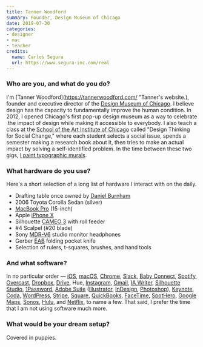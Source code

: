 ```yaml
---
title: Tanner Woodford
summary: Founder, Design Museum of Chicago
date: 2019-07-30
categories:
- designer
- mac
- teacher
credits:
  name: Carlos Segura
  url: https://www.segura-inc.com/real
---
```


### Who are you, and what do you do?

I'm [Tanner Woodford](https://tannerwoodford.com/ "Tanner's website.), founder and executive director of the [Design Museum of Chicago](http://designchicago.org/ "A museum in Chicago."). I believe design has the capacity to fundamentally improve the human condition. In 2012, I opened Chicago's first pop-up design museum as a way to celebrate  the impact of design while making it accessible to everybody. I also teach a class at the [School of the Art Institute of Chicago](http://saic.edu/ "A design school in Chicago.") called "Design Thinking for Social Change," where each student selects a social issue, spends a semester making a research book about it, then tries to make an actual impact by solving a self-identified problem. In the time between these two gigs, [I paint typographic murals](http://tannerwoodford.com/murals/ "Tanner's murals page.").

### What hardware do you use?

Here's a short selection of a long list of hardware I interact with on the daily.

- Drafting table once owned by [Daniel Burnham](https://en.wikipedia.org/wiki/Daniel_Burnham "The Wikipedia entry for Daniel Burnham.")
- 2006 Toyota Corolla Sedan (silver)
- [MacBook Pro][macbook-pro] (15-inch)
- Apple [iPhone X][iphone-x]
- Silhouette [CAMEO 3][cameo-3] with roll feeder
- #4 Scalpel (#20 blade)
- Sony [MDR-V6][] studio monitor headphones
- Gerber [EAB][] folding pocket knife
- Selection of rulers, t-squares, brushes, and hand tools

### And what software?

In no particular order — [iOS][], [macOS][], [Chrome][], [Slack][], [Baby Connect][baby-connect-ios], [Spotify][], [Overcast][overcast-ios], [Dropbox][], [Drive][google-drive], Hue, [Instagram][instagram-ios], [Gmail][], [IA Writer][ia-writer], [Silhouette Studio][silhouette-studio], [1Password][], [Adobe Suite][creative-suite] ([Illustrator][], [InDesign][], [Photoshop][]), [Keynote][], [Coda][], [WordPress][], [Stripe][], [Square][], [QuickBooks][], [FaceTime][], [SpotHero][spothero-ios], [Google Maps][google-maps-ios], [Sonos][sonos-controller-ios], [Hulu][], and [Netflix][], to name a few. That said, I prefer the time that I am not using software much more.

### What would be your dream setup?

Covered in puppies.

[1password]: https://1password.com "Password management software for Mac OS X."
[baby-connect-ios]: https://apps.apple.com/app/id326574411 "An app for tracking a baby's activity."
[cameo-3]: http://web.archive.org/web/20221126191719/https://www.silhouetteamerica.com/shop/SILHOUETTE-CAMEO-3-4T "A cutting machine."
[chrome]: https://www.google.com/intl/en/chrome/ "A WebKit-based browser, where each tab runs in its own thread."
[coda]: https://panic.com/coda/ "A single-window HTML/web tool for the Mac."
[creative-suite]: https://www.adobe.com/creativecloud.html "A collection of design tools."
[dropbox]: https://www.dropbox.com/ "Online syncing and storage."
[eab]: https://www.gerbergear.com/en-us/activity/work/work-collection/eab-22-41830 "A pocket knife."
[facetime]: https://en.wikipedia.org/wiki/FaceTime "Mac and iOS software for easy video chatting."
[gmail]: https://mail.google.com/mail/u/0/ "Web-based email."
[google-drive]: https://accounts.google.com/ServiceLogin?service=wise&passive=1209600&osid=1&continue=https://drive.google.com/&followup=https://drive.google.com/&emr=1 "A cloud storage service."
[google-maps-ios]: https://apps.apple.com/us/app/id585027354 "An app for the map service."
[hulu]: https://www.hulu.com/welcome "A TV streaming service."
[ia-writer]: https://ia.net/topics/ia-writer-for-mac "A full-screen writing tool for the Mac."
[illustrator]: https://www.adobe.com/products/illustrator.html "A vector graphics editor."
[indesign]: https://www.adobe.com/products/indesign.html "A desktop/web publishing application."
[instagram-ios]: https://apps.apple.com/us/app/instagram/id389801252 "A photo taking/sharing app."
[ios]: https://www.apple.com/ios/ios-16/ "A mobile operating system."
[iphone-x]: https://en.wikipedia.org/wiki/IPhone_X "A 5.8 inch smartphone."
[keynote]: https://www.apple.com/keynote/ "Presentation software for the Mac."
[macbook-pro]: https://www.apple.com/macbook-pro/ "A laptop."
[macos]: https://en.wikipedia.org/wiki/MacOS "An operating system for Mac hardware."
[mdr-v6]: http://web.archive.org/web/20221206194625/http://www.amazon.com/Sony-MDRV6-Studio-Monitor-Headphones/dp/B00001WRSJ "Studio headphones."
[netflix]: http://web.archive.org/web/20221226033709/https://www.netflix.com/ "A movie rental and streaming service."
[overcast-ios]: https://apps.apple.com/us/app/overcast-podcast-player/id888422857 "A podcast app."
[photoshop]: https://www.adobe.com/products/photoshop.html "A bitmap image editor."
[quickbooks]: http://web.archive.org/web/20230524094339/https://quickbooks.intuit.com/ "Business accounting software for Windows."
[silhouette-studio]: http://web.archive.org/web/20230505194534/https://www.silhouetteamerica.com/software "Software for the Silhouette cutting machines."
[slack]: https://slack.com/intl/ja-jp/ "A collaboration service."
[sonos-controller-ios]: http://web.archive.org/web/20221003185713/https://apps.apple.com/us/app/sonos-controller/id293523031 "An app for controlling Sonos devices."
[spothero-ios]: https://apps.apple.com/us/app/spothero-find-parking-deals/id499097243 "An app for reserving parking spots."
[spotify]: https://open.spotify.com/__noul__?pfhp=2c2ccb58-8a92-4713-a1c0-8b43b3090b49 "A music streaming service."
[square]: https://squareup.com/jp/ja "A software and hardware solution for processing credit cards."
[stripe]: https://stripe.com/jp "A payment service."
[wordpress]: https://wordpress.com/ "Weblog publishing software."
